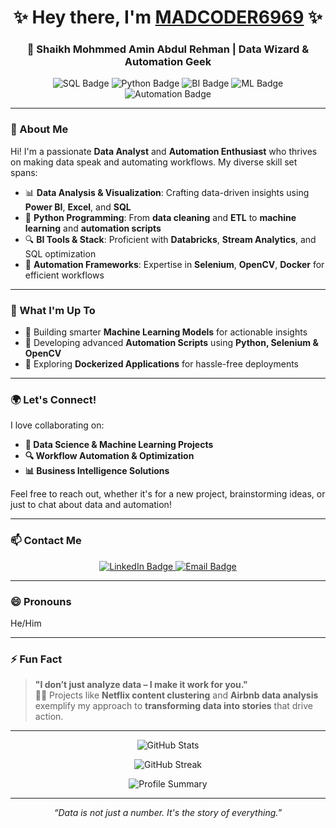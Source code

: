 <h1 align="center">✨ Hey there, I'm <a href="https://github.com/MADCODER6969" target="_blank">MADCODER6969</a> ✨</h1>
<h3 align="center">🚀 Shaikh Mohmmed Amin Abdul Rehman | Data Wizard & Automation Geek</h3>

<p align="center">
    <img src="https://img.shields.io/badge/SQL-Power%20User-orange" alt="SQL Badge"/>
    <img src="https://img.shields.io/badge/Python-Data%20Science-blue" alt="Python Badge"/>
    <img src="https://img.shields.io/badge/Business%20Intelligence-Expert-brightgreen" alt="BI Badge"/>
    <img src="https://img.shields.io/badge/Machine%20Learning-Predictive%20Analytics-yellow" alt="ML Badge"/>
    <img src="https://img.shields.io/badge/Automation-Selenium%20%7C%20OpenCV-purple" alt="Automation Badge"/>
</p>

---

### 🌟 About Me  
Hi! I'm a passionate **Data Analyst** and **Automation Enthusiast** who thrives on making data speak and automating workflows. My diverse skill set spans:
- 📊 **Data Analysis & Visualization**: Crafting data-driven insights using **Power BI**, **Excel**, and **SQL**
- 🐍 **Python Programming**: From **data cleaning** and **ETL** to **machine learning** and **automation scripts**
- 🔍 **BI Tools & Stack**: Proficient with **Databricks**, **Stream Analytics**, and SQL optimization
- 🤖 **Automation Frameworks**: Expertise in **Selenium**, **OpenCV**, **Docker** for efficient workflows

---

### 🧩 What I'm Up To  
- 🧠 Building smarter **Machine Learning Models** for actionable insights  
- 🔧 Developing advanced **Automation Scripts** using **Python, Selenium & OpenCV**  
- 🐳 Exploring **Dockerized Applications** for hassle-free deployments  

---

### 🌍 Let's Connect!  
I love collaborating on:
- **🚀 Data Science & Machine Learning Projects**  
- **🔍 Workflow Automation & Optimization**  
- **📊 Business Intelligence Solutions**  

Feel free to reach out, whether it's for a new project, brainstorming ideas, or just to chat about data and automation!  

---

### 📫 Contact Me  
<p align="center">
    <a href="https://www.linkedin.com/in/shaikh-mohmmed-amin-abdul-rehman/" target="_blank">
        <img src="https://img.shields.io/badge/LinkedIn-Connect-blue" alt="LinkedIn Badge"/>
    </a>
    <a href="mailto:mohmmedamin730@gmail.com">
        <img src="https://img.shields.io/badge/Email-mohmmedamin730@gmail.com-red" alt="Email Badge"/>
    </a>
</p>

---

### 😄 Pronouns  
He/Him

---

### ⚡ Fun Fact  
> **"I don’t just analyze data – I make it work for you."**  
> 🧙‍♂️ Projects like **Netflix content clustering** and **Airbnb data analysis** exemplify my approach to **transforming data into stories** that drive action.

---

<p align="center">
    <img src="https://github-readme-stats.vercel.app/api?username=MADCODER6969&show_icons=true&theme=radical" alt="GitHub Stats"/>
</p>

<p align="center">
    <img src="https://github-readme-streak-stats.herokuapp.com?user=MADCODER6969&theme=radical&hide_border=true&date_format=M%20j%5B%2C%20Y%5D" alt="GitHub Streak"/>
</p>

<p align="center">
    <img src="https://github-profile-summary-cards.vercel.app/api/cards/profile-details?username=MADCODER6969&theme=radical" alt="Profile Summary"/>
</p>

---

<p align="center">
    <em>“Data is not just a number. It's the story of everything.”</em>  
</p>
